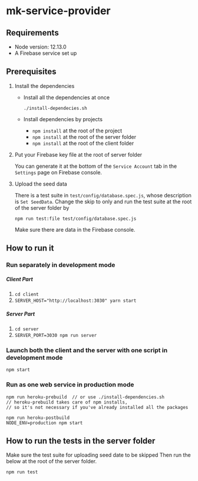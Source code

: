 # mk-service-provider

## Requirements

- Node version: 12.13.0
- A Firebase service set up



## Prerequisites

1. Install the dependencies

    - Install all the dependencies at once

        ```
        ./install-dependecies.sh
        ```

    - Install dependencies by projects

        - `npm install` at the root of the project
        - `npm install` at the root of the server folder
        - `npm install` at the root of the client folder

2. Put your Firebase key file at the root of server folder

    You can generate it at the bottom of the `Service Account` tab in the `Settings` page on Firebase console.

3. Upload the seed data

    There is a test suite in `test/config/database.spec.js`, whose description is `Set SeedData`. Change the skip to only and run the test suite at the root of the server folder by

    ```
    npm run test:file test/config/database.spec.js
    ```

    Make sure there are data in the Firebase console.



## How to run it

### Run separately in development mode

##### Client Part

1. `cd client`
2. `SERVER_HOST="http://localhost:3030" yarn start`

##### Server Part

1. `cd server`
2. `SERVER_PORT=3030 npm run server`

### Launch both the client and the server with one script in development mode

`npm start`

### Run as one web service in production mode

```
npm run heroku-prebuild  // or use ./install-dependencies.sh
// heroku-prebuild takes care of npm installs,
// so it's not necessary if you've already installed all the packages

npm run heroku-postbuild
NODE_ENV=production npm start

```



## How to run the tests in the server folder

Make sure the test suite for uploading seed date to be skipped Then run the below at the root of the server folder.
```
npm run test
```
